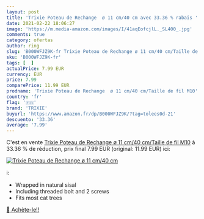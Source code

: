 ```yaml
---
layout: post
title: 'Trixie Poteau de Rechange  ø 11 cm/40 cm avec 33.36 % rabais '
date: 2021-02-22 18:06:27
image: 'https://m.media-amazon.com/images/I/41aqEofcjlL._SL400_.jpg'
comments: true
category: ofertas
author: ring
slug: 'B000WFJZ9K-fr Trixie Poteau de Rechange ø 11 cm/40 cm/Taille de fil M10'
sku: 'B000WFJZ9K-fr'
tags: [  ]
actualPrice: 7.99 EUR
currency: EUR
price: 7.99
comparePrice: 11.99 EUR
prodname: 'Trixie Poteau de Rechange  ø 11 cm/40 cm/Taille de fil M10'
country: 'fr'
flag: '🇫🇷'
brand: 'TRIXIE'
buyurl: 'https://www.amazon.fr/dp/B000WFJZ9K/?tag=tolees0d-21'
descuento: '33.36'
average: '7.99'
---
```


C'est en vente [Trixie Poteau de Rechange  ø 11 cm/40 cm/Taille de fil M10](https://www.amazon.fr/dp/B000WFJZ9K/?tag=tolees0d-21)  à  33.36 % de réduction, prix final  7.99 EUR (original: 11.99 EUR) ici:

[![Trixie Poteau de Rechange  ø 11 cm/40 cm](https://m.media-amazon.com/images/I/41aqEofcjlL._SL400_.jpg)](https://www.amazon.fr/dp/B000WFJZ9K/?tag=tolees0d-21)

ℹ️:

- Wrapped in natural sisal
- Including threaded bolt and 2 screws
- Fits most cat trees

[🛒 Achète-le!!](https://www.amazon.fr/dp/B000WFJZ9K/?tag=tolees0d-21)
